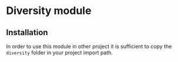 # Diversity module


## Installation
In order to use this module in other project it is sufficient to copy the `diversity` folder in your project import path.


